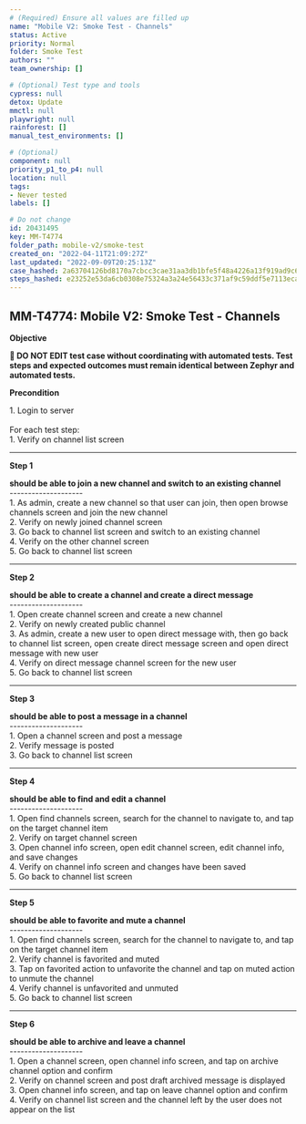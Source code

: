 ```yaml
---
# (Required) Ensure all values are filled up
name: "Mobile V2: Smoke Test - Channels"
status: Active
priority: Normal
folder: Smoke Test
authors: ""
team_ownership: []

# (Optional) Test type and tools
cypress: null
detox: Update
mmctl: null
playwright: null
rainforest: []
manual_test_environments: []

# (Optional)
component: null
priority_p1_to_p4: null
location: null
tags: 
- Never tested
labels: []

# Do not change
id: 20431495
key: MM-T4774
folder_path: mobile-v2/smoke-test
created_on: "2022-04-11T21:09:27Z"
last_updated: "2022-09-09T20:25:13Z"
case_hashed: 2a63704126bd8170a7cbcc3cae31aa3db1bfe5f48a4226a13f919ad9c6c0c30e43aa0189ac4c1ec998d57a93458c90d0
steps_hashed: e23252e53da6cb0308e75324a3a24e56433c371af9c59ddf5e7113ecabeb73517f0d8ef9801d3b867cac7257b39e1541
---
```


## MM-T4774: Mobile V2: Smoke Test - Channels

**Objective**

**🛑 DO NOT EDIT test case without coordinating with automated tests. Test steps and expected outcomes must remain identical between Zephyr and automated tests.**

**Precondition**

1\. Login to server\
\
For each test step:\
1\. Verify on channel list screen

---

**Step 1**

**should be able to join a new channel and switch to an existing channel**\
\--------------------\
1\. As admin, create a new channel so that user can join, then open browse channels screen and join the new channel\
2\. Verify on newly joined channel screen\
3\. Go back to channel list screen and switch to an existing channel\
4\. Verify on the other channel screen\
5\. Go back to channel list screen

---

**Step 2**

**should be able to create a channel and create a direct message**\
\--------------------\
1\. Open create channel screen and create a new channel\
2\. Verify on newly created public channel\
3\. As admin, create a new user to open direct message with, then go back to channel list screen, open create direct message screen and open direct message with new user\
4\. Verify on direct message channel screen for the new user\
5\. Go back to channel list screen

---

**Step 3**

**should be able to post a message in a channel**\
\--------------------\
1\. Open a channel screen and post a message\
2\. Verify message is posted\
3\. Go back to channel list screen

---

**Step 4**

**should be able to find and edit a channel**\
\--------------------\
1\. Open find channels screen, search for the channel to navigate to, and tap on the target channel item\
2\. Verify on target channel screen\
3\. Open channel info screen, open edit channel screen, edit channel info, and save changes\
4\. Verify on channel info screen and changes have been saved\
5\. Go back to channel list screen

---

**Step 5**

**should be able to favorite and mute a channel**\
\--------------------\
1\. Open find channels screen, search for the channel to navigate to, and tap on the target channel item\
2\. Verify channel is favorited and muted\
3\. Tap on favorited action to unfavorite the channel and tap on muted action to unmute the channel\
4\. Verify channel is unfavorited and unmuted\
5\. Go back to channel list screen

---

**Step 6**

**should be able to archive and leave a channel**\
\--------------------\
1\. Open a channel screen, open channel info screen, and tap on archive channel option and confirm\
2\. Verify on channel screen and post draft archived message is displayed\
3\. Open channel info screen, and tap on leave channel option and confirm\
4\. Verify on channel list screen and the channel left by the user does not appear on the list
